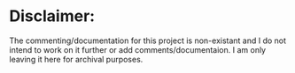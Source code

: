# Disclaimer:
The commenting/documentation for this project is non-existant and I do
not intend to work on it further or add comments/documentaion. I am
only leaving it here for archival purposes.
